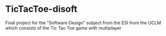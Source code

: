 # TicTacToe-disoft
Final project for the "Software Design" subject from the ESI from the UCLM which consists of the Tic Tac Toe game with multiplayer
